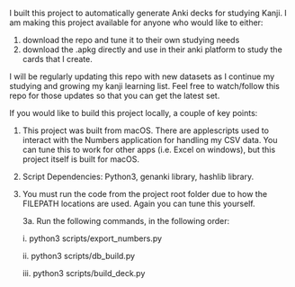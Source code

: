 I built this project to automatically generate Anki decks for studying Kanji. I am making this project available for anyone who would like to either:

1. download the repo and tune it to their own studying needs
2. download the .apkg directly and use in their anki platform to study the cards that I create.

I will be regularly updating this repo with new datasets as I continue my studying and growing my kanji learning list. Feel free to watch/follow this repo for those updates so that you can get the latest set.

If you would like to build this project locally, a couple of key points:

1. This project was built from macOS. There are applescripts used to interact with the Numbers application for handling my CSV data. You can tune this to work for other apps (i.e. Excel on windows), but this project itself is built for macOS.

2. Script Dependencies: Python3, genanki library, hashlib library.

3. You must run the code from the project root folder due to how the FILEPATH locations are used. Again you can tune this yourself.

   3a. Run the following commands, in the following order:

   i. python3 scripts/export_numbers.py

   ii. python3 scripts/db_build.py

   iii. python3 scripts/build_deck.py
